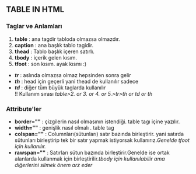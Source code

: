 ## TABLE IN HTML
### Taglar ve Anlamları
1. **table** : ana tagdir tabloda olmazsa olmazdır.
2. **caption** : ana başlık tablo tagidir.
3. **thead** : Tablo başlık içeren satırlı.
4. **tbody** : içerik gelen kısım.
5. **tfoot** : son kısım. ayak kısmı :)
- ***tr*** : aslında olmazsa olmaz hepsinden sonra gelir
- ***th*** : head için geçerli yani thead de kullanılır sadece
- ***td*** : diğer tüm büyük taglarda kullanılır<br>
 !! Kullanım sırası *table>2. or 3. or 4. or 5.>tr>th or td  or th*<br>
### Attribute'ler
- **border=""** : çizgilerin nasıl olmasının istendiği. table tagı içine yazılır.
- **width=""** : genişlik nasıl olmalı . table tag
- **colspan=""** : Columnları(sütunları) satır bazında birleştirir. yani satırda sütunları birleştirip tek bir satır yapmak istiyorsak kullanırız.*Genelde tfoot için kullanılır.*
- **rawspan=""** : Satırları sütun bazında birleştirir.Genelde ise ortak alanlarda kullanmak için birleştirilir.*tbody için kullanılabilir ama diğerlerini silmek önem arz eder*

 
